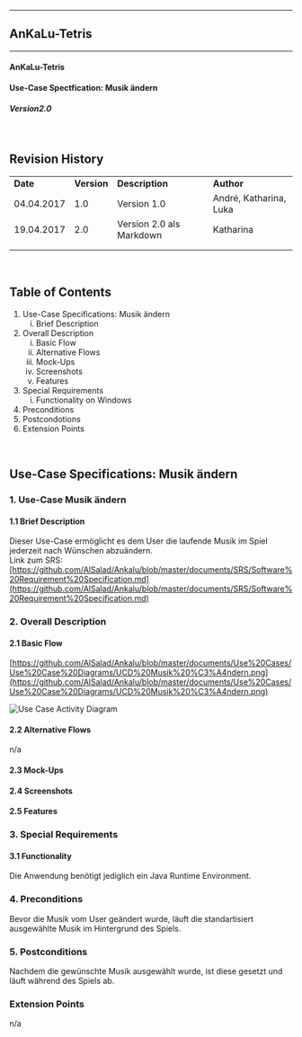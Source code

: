
----------
##  AnKaLu-Tetris  ##
----------

####  AnKaLu-Tetris  ###
####  Use-Case Spectfication: Musik ändern  ###
#####  Version2.0  ####

</br>

##  Revision History  ##

<table> 
<tr b><td><b>Date</b></td><td><b>Version</b></td><td><b>Description</b></td><td><b>Author</b></td></tr>
<tr><td>04.04.2017</td><td>1.0</td><td>Version 1.0</td><td>André, Katharina, Luka</td></tr>
<tr><td>19.04.2017</td><td>2.0</td><td>Version 2.0 als Markdown</td><td>Katharina</td></tr>
<tr><td></td><td></td><td></td><td></td></tr>
<tr><td></td><td></td><td></td><td></td></tr>
</table>
</br>

##  Table of Contents  ##

<ol>
<li>Use-Case Specifications: Musik ändern
<ol type = i>
<li>Brief Description</li>
</ol>
<li> Overall Description
<ol type = i>
<li>Basic Flow</li>
<li>Alternative Flows</li>
<li>Mock-Ups</li>
<li>Screenshots</li>
<li>Features</li>
</ol>
<li>Special Requirements
<ol type = i>
<li>Functionality on Windows</li>
</ol>
<li>Preconditions</li>
<li>Postcondotions</li>
<li>Extension Points</li>
</ol>
</br>

##  Use-Case Specifications: Musik ändern  ##

###  1. Use-Case Musik ändern  ###

####  1.1 Brief Description  ####

Dieser Use-Case ermöglicht es dem User die laufende Musik im Spiel jederzeit nach Wünschen abzuändern.</br>
Link zum SRS: [https://github.com/AlSalad/Ankalu/blob/master/documents/SRS/Software%20Requirement%20Specification.md](https://github.com/AlSalad/Ankalu/blob/master/documents/SRS/Software%20Requirement%20Specification.md)

###  2. Overall Description  ###

####  2.1 Basic Flow  ####

[https://github.com/AlSalad/Ankalu/blob/master/documents/Use%20Cases/Use%20Case%20Diagrams/UCD%20Musik%20%C3%A4ndern.png](https://github.com/AlSalad/Ankalu/blob/master/documents/Use%20Cases/Use%20Case%20Diagrams/UCD%20Musik%20%C3%A4ndern.png)

![Use Case Activity Diagram](https://github.com/AlSalad/Ankalu/blob/master/documents/Use%20Cases/Use%20Case%20Diagrams/UCD%20Musik%20%C3%A4ndern.png "Activity Diagram")

####  2.2 Alternative Flows  ####

n/a

####  2.3 Mock-Ups  ####

####  2.4 Screenshots  ####

####  2.5 Features  ####

###  3. Special Requirements  ###

####  3.1 Functionality  ####

Die Anwendung benötigt jediglich ein Java Runtime Environment.

###  4. Preconditions  ###

Bevor die Musik vom User geändert wurde, läuft die standartisiert ausgewählte Musik im Hintergrund des Spiels.

###  5. Postconditions  ###

Nachdem die gewünschte Musik ausgewählt wurde, ist diese gesetzt und läuft während des Spiels ab.

###  Extension Points  ###

n/a
